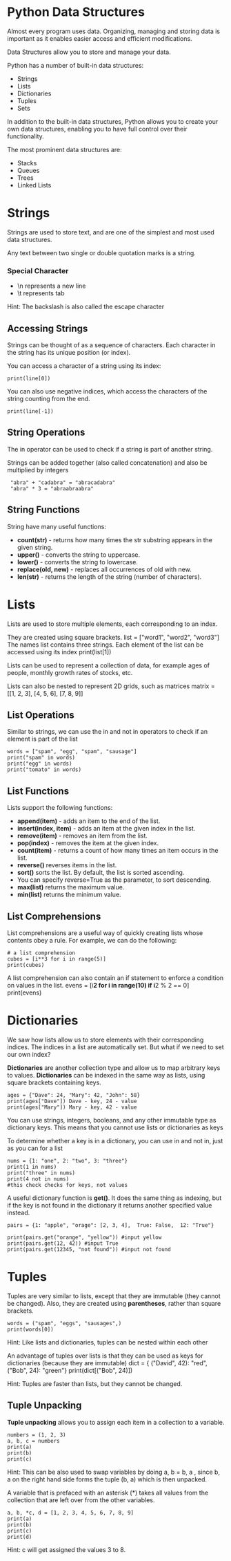 
# Python Data Structures

Almost every program uses data.
Organizing, managing and storing data is important as it enables easier access and efficient modifications.

Data Structures allow you to store and manage your data.

Python has a number of built-in data structures:

	
* Strings
* Lists
* Dictionaries
* Tuples
* Sets

In addition to the built-in data structures, Python allows you to create your own data structures,
 enabling you to have full control over their functionality.

The most prominent data structures are:

* Stacks
* Queues
* Trees
* Linked Lists


# Strings

Strings are used to store text, and are one of the simplest and most used data structures.

Any text between two single or double quotation marks is a string.

### Special Character

* \n represents a new line
* \t represents tab

Hint: The backslash is also called the escape character

## Accessing Strings

Strings can be thought of as a sequence of characters. Each character in the string has its unique position (or index).

You can access a character of a string using its index:

	print(line[0])

You can also use negative indices, which access the characters of the string counting from the end.

	print(line[-1])


## String Operations

The in operator can be used to check if a string is part of another string.

Strings can be added together (also called concatenation) and also be multiplied by integers

	 "abra" + "cadabra" = "abracadabra"
	 "abra" * 3 = "abraabraabra"

## String Functions

String have many useful functions:
* **count(str)** -  returns how many times the str substring appears in the given string.
* **upper()** -  converts the string to uppercase.
* **lower()** -  converts the string to lowercase.
* **replace(old, new)** -  replaces all occurrences of old with new.
* **len(str)** -  returns the length of the string (number of characters).


# Lists


Lists are used to store multiple elements, each corresponding to an index.

They are created using square brackets.
	list = ["word1", "word2", "word3"]
The names list contains three strings. Each element of the list can be accessed using its index
	print(list[1])

Lists can be used to represent a collection of data, for example ages of people, monthly growth rates of stocks, etc.

Lists can also be nested to represent 2D grids, such as matrices
	matrix = [[1, 2, 3], [4, 5, 6], [7, 8, 9]]

## List Operations

Similar to strings, we can use the in and not in operators to check if an element is part of the list

	words = ["spam", "egg", "spam", "sausage"]
	print("spam" in words)
	print("egg" in words)
	print("tomato" in words)

## List Functions

Lists support the following functions:
* **append(item)** -  adds an item to the end of the list.
* **insert(index, item)** -  adds an item at the given index in the list.
* **remove(item)** -  removes an item from the list.
* **pop(index)** -  removes the item at the given index.
* **count(item)** -  returns a count of how many times an item occurs in the list.
* **reverse()** reverses items in the list.
* **sort()** sorts the list. By default, the list is sorted ascending.
* You can specify reverse=True as the parameter, to sort descending.
* **max(list)** returns the maximum value.
* **min(list)** returns the minimum value.


## List Comprehensions

List comprehensions are a useful way of quickly creating lists whose contents obey a rule.
For example, we can do the following:

	# a list comprehension
	cubes = [i**3 for i in range(5)]
	print(cubes)

A list comprehension can also contain an if statement to enforce a condition on values in the list.
	evens = [i**2 for i in range(10) if i**2 % 2 == 0]
	print(evens)


# Dictionaries

We saw how lists allow us to store elements with their corresponding indices.
The indices in a list are automatically set. But what if we need to set our own index?

**Dictionaries** are another collection type and allow us to map arbitrary keys to values.
**Dictionaries** can be indexed in the same way as lists, using square brackets containing keys.

	ages = {"Dave": 24, "Mary": 42, "John": 58}
	print(ages["Dave"]) Dave - key, 24 - value
	print(ages["Mary"]) Mary - key, 42 - value

You can use strings, integers, booleans, and any other immutable type as dictionary keys.
This means that you cannot use lists or dictionaries as keys

To determine whether a key is in a dictionary, you can use in and not in, just as you can for a list

	nums = {1: "one", 2: "two", 3: "three"}
	print(1 in nums)
	print("three" in nums)
	print(4 not in nums)
	#this check checks for keys, not values

A useful dictionary function is **get()**. It does the same thing as indexing, but if the key is not found in the dictionary it returns another specified value instead.

	pairs = {1: "apple", "orage": [2, 3, 4],  True: False,  12: "True"}

	print(pairs.get("orange", "yellow")) #input yellow
	print(pairs.get(12, 42)) #input True
	print(pairs.get(12345, "not found")) #input not found

# Tuples

Tuples are very similar to lists, except that they are immutable (they cannot be changed).
Also, they are created using **parentheses**, rather than square brackets.
	
	words = ("spam", "eggs", "sausages",)
	print(words[0])

Hint: Like lists and dictionaries, tuples can be nested within each other

An advantage of tuples over lists is that they can be used as keys for dictionaries (because they are immutable)
	dict = { ("David", 42): "red",("Bob", 24): "green"}
	print(dict[("Bob", 24)]) 

Hint: Tuples are faster than lists, but they cannot be changed.

## Tuple Unpacking

**Tuple unpacking** allows you to assign each item in a collection to a variable.

	numbers = (1, 2, 3)
	a, b, c = numbers
	print(a)
	print(b)
	print(c)
	
Hint: This can be also used to swap variables by doing a, b = b, a , since b, a on the right hand side forms the tuple (b, a) which is then unpacked.


A variable that is prefaced with an asterisk (*) takes all values from the collection that are left over from the other variables.

	a, b, *c, d = [1, 2, 3, 4, 5, 6, 7, 8, 9]
	print(a)
	print(b)
	print(c)
	print(d)

Hint: c will get assigned the values 3 to 8.


